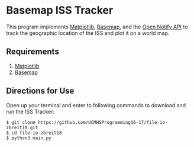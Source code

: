 # Basemap ISS Tracker
This program implements [Matplotlib](http://matplotlib.org/basemap/), [Basemap](http://matplotlib.org/basemap/), and the [Open Notify API](http://open-notify.org/Open-Notify-API/ISS-Location-Now/) to track the geographic location of the ISS and plot it on a world map.

## Requirements
1. [Matplotlib](http://matplotlib.org/basemap/)
2. [Basemap](http://matplotlib.org/basemap/)

## Directions for Use
Open up your terminal and enter to following commands to download and run the ISS Tracker:

```
$ git clone https://github.com/UCMHSProgramming16-17/file-io-zbreit18.git
$ cd file-io-zbreit18
$ python3 main.py
```
